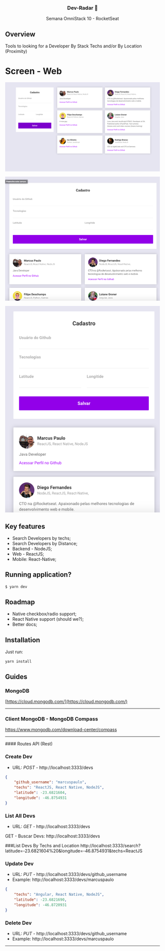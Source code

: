<h3 align="center">
Dev-Radar 🚀
</h3>

<div align="center">
Semana OmniStack 10 - RocketSeat
</div>

## Overview

Tools to looking for a Developer By Stack Techs and/or By Location (Proximity)

# Screen - Web

![Main Screen](/img/dev-radar-web-1.png)

![Main Screen - Responsive](/img/dev-radar-web-2.png)

![Main Screen - Responsive](/img/dev-radar-web-3.png)

## Key features

- Search Developers by techs;
- Search Developers by Distance;
- Backend - NodeJS;
- Web - ReactJS;
- Mobile: React-Native;

## Running application?

```sh
$ yarn dev
```

## Roadmap

- Native checkbox/radio support;
- React Native support (should we?);
- Better docs;

## Installation

Just run:
```
yarn install
```
## Guides

### MongoDB
[https://cloud.mongodb.com/](https://cloud.mongodb.com/)

<hr>

### Client MongoDB - MongoDB Compass

https://www.mongodb.com/download-center/compass

<hr>
#### Routes API (Rest)

### Create Dev
 - URL: *POST* - http://localhost:3333/devs
```json
{
	"github_username": "marcuspaulo",
	"techs": "ReactJS, React Native, NodeJS",
	"latitude": -23.6821604,
	"longitude": -46.8754931
}
```
### List All Devs
 - URL: *GET* - http://localhost:3333/devs

GET - Buscar Devs: http://localhost:3333/devs

###List Devs By Techs and Location
http://localhost:3333/search?latitude=-23.6821604%20&longitude=-46.8754931&techs=ReactJS
  
### Update Dev
 - URL: *PUT* - http://localhost:3333/devs/github_username
 - Example: http://localhost:3333/devs/marcuspaulo
```json
{
	"techs": "Angular, React Native, NodeJS",
	"latitude": -23.6821690,
	"longitude": -46.8720931
}
```
### Delete Dev
 - URL: *PUT* - http://localhost:3333/devs/github_username
 - Example: http://localhost:3333/devs/marcuspaulo

<hr>